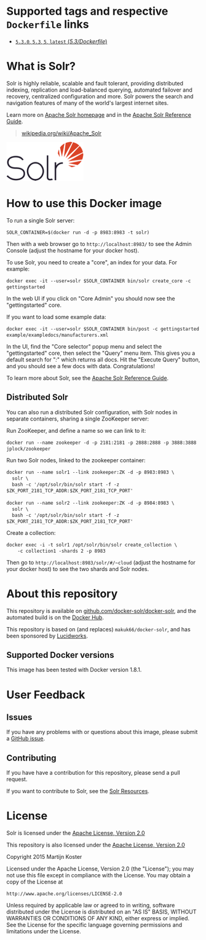 # Supported tags and respective `Dockerfile` links

-	[`5.3.0`, `5.3`, `5`, `latest` (*5.3/Dockerfile*)](https://github.com/docker-solr/docker-solr/blob/d46421e10fa81c20b3f75aecbc91c9289fd9fe2a/5.3/Dockerfile)

# What is Solr?
Solr is highly reliable, scalable and fault tolerant, providing distributed indexing, replication and load-balanced querying, automated failover and recovery, centralized configuration and more. Solr powers the search and navigation features of many of the world's largest internet sites.

Learn more on [Apache Solr homepage](http://lucene.apache.org/solr/) and in the [Apache Solr Reference Guide](https://www.apache.org/dyn/closer.cgi/lucene/solr/ref-guide/).

> [wikipedia.org/wiki/Apache_Solr](https://en.wikipedia.org/wiki/Apache_Solr)

![Solr Logo](https://raw.githubusercontent.com/docker-library/docs/master/solr/logo.png)

# How to use this Docker image

To run a single Solr server:

    SOLR_CONTAINER=$(docker run -d -p 8983:8983 -t solr)

Then with a web browser go to `http://localhost:8983/` to see the Admin Console (adjust the hostname for your docker host).

To use Solr, you need to create a "core", an index for your data. For example:

    docker exec -it --user=solr $SOLR_CONTAINER bin/solr create_core -c gettingstarted

In the web UI if you click on "Core Admin" you should now see the "gettingstarted" core.

If you want to load some example data:

    docker exec -it --user=solr $SOLR_CONTAINER bin/post -c gettingstarted example/exampledocs/manufacturers.xml

In the UI, find the "Core selector" popup menu and select the "gettingstarted" core, then select the "Query"
menu item. This gives you a default search for "*:*" which returns all docs. Hit the "Execute Query" button,
and you should see a few docs with data. Congratulations!

To learn more about Solr, see the [Apache Solr Reference Guide](https://cwiki.apache.org/confluence/display/solr/Apache+Solr+Reference+Guide).

## Distributed Solr

You can also run a distributed Solr configuration, with Solr nodes in separate containers, sharing a single ZooKeeper server:

Run ZooKeeper, and define a name so we can link to it:

    docker run --name zookeeper -d -p 2181:2181 -p 2888:2888 -p 3888:3888 jplock/zookeeper

Run two Solr nodes, linked to the zookeeper container:

    docker run --name solr1 --link zookeeper:ZK -d -p 8983:8983 \
      solr \
      bash -c '/opt/solr/bin/solr start -f -z $ZK_PORT_2181_TCP_ADDR:$ZK_PORT_2181_TCP_PORT'

    docker run --name solr2 --link zookeeper:ZK -d -p 8984:8983 \
      solr \
      bash -c '/opt/solr/bin/solr start -f -z $ZK_PORT_2181_TCP_ADDR:$ZK_PORT_2181_TCP_PORT'

Create a collection:

    docker exec -i -t solr1 /opt/solr/bin/solr create_collection \
        -c collection1 -shards 2 -p 8983

Then go to `http://localhost:8983/solr/#/~cloud` (adjust the hostname for your docker host) to see the two shards and Solr nodes.

# About this repository

This repository is available on [github.com/docker-solr/docker-solr](https://github.com/docker-solr/docker-solr), and the automated build is on the [Docker Hub](https://hub.docker.com/u/solr/).

This repository is based on (and replaces) `makuk66/docker-solr`, and has been sponsored by [Lucidworks](http://www.lucidworks.com).

## Supported Docker versions

This image has been tested with Docker version 1.8.1.

# User Feedback

## Issues

If you have any problems with or questions about this image, please submit a [GitHub issue](https://github.com/docker-solr/docker-solr/issues).

## Contributing

If you have have a contribution for this repository, please send a pull request.

If you want to contribute to Solr, see the [Solr Resources](http://lucene.apache.org/solr/resources.html).

# License

Solr is licensed under the [Apache License, Version 2.0](https://www.apache.org/licenses/LICENSE-2.0)

This repository is also licensed under the [Apache License, Version 2.0](https://www.apache.org/licenses/LICENSE-2.0)

Copyright 2015 Martijn Koster

Licensed under the Apache License, Version 2.0 (the "License");
you may not use this file except in compliance with the License.
You may obtain a copy of the License at

    http://www.apache.org/licenses/LICENSE-2.0

Unless required by applicable law or agreed to in writing, software
distributed under the License is distributed on an "AS IS" BASIS,
WITHOUT WARRANTIES OR CONDITIONS OF ANY KIND, either express or implied.
See the License for the specific language governing permissions and
limitations under the License.
